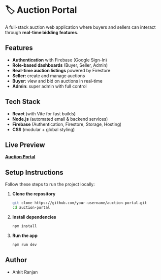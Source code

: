 
# 🏷️ Auction Portal

A full-stack auction web application where buyers and sellers can interact through **real-time bidding features**.  

## Features

- **Authentication** with Firebase (Google Sign-In)  
- **Role-based dashboards** (Buyer, Seller, Admin)  
- **Real-time auction listings** powered by Firestore  
- **Seller:** create and manage auctions  
- **Buyer:** view and bid on auctions in real-time  
- **Admin:** super admin with full control  

## Tech Stack

- **React** (with Vite for fast builds)  
- **Node.js** (automated email & backend services)
- **Firebase** (Authentication, Firestore, Storage, Hosting)  
- **CSS** (modular + global styling)  

## Live Preview
[**Auction Portal**](https://auction-portal-in.web.app)

## Setup Instructions

Follow these steps to run the project locally:

1. **Clone the repository**
   ```bash
   git clone https://github.com/your-username/auction-portal.git
   cd auction-portal

2.	**Install dependencies**
    ```bash
    npm install

3.  **Run the app**
    ```bash
    npm run dev

## Author
- Ankit Ranjan    
